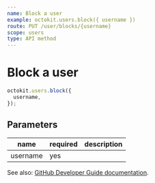 ```yaml
---
name: Block a user
example: octokit.users.block({ username })
route: PUT /user/blocks/{username}
scope: users
type: API method
---
```


# Block a user

```js
octokit.users.block({
  username,
});
```

## Parameters

<table>
  <thead>
    <tr>
      <th>name</th>
      <th>required</th>
      <th>description</th>
    </tr>
  </thead>
  <tbody>
    <tr><td>username</td><td>yes</td><td>

</td></tr>
  </tbody>
</table>

See also: [GitHub Developer Guide documentation](https://developer.github.com/v3/users/blocking/#block-a-user).
